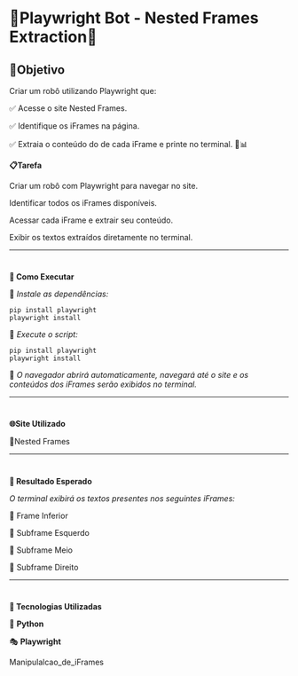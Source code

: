 
# 🐍Playwright Bot - Nested Frames Extraction🤖



##  🎯Objetivo 



Criar um robô utilizando Playwright que:

✅ Acesse o site Nested Frames.

✅ Identifique os iFrames na página.

✅ Extraia o conteúdo do <body> de cada iFrame e printe no terminal. 🎯📊


**📋Tarefa**

Criar um robô com Playwright para navegar no site.

Identificar todos os iFrames disponíveis.

Acessar cada iFrame e extrair seu conteúdo.

Exibir os textos extraídos diretamente no terminal. 

____

#

**🚀 Como Executar**

🔸 _Instale as dependências:_
```
pip install playwright
playwright install

```
🔸 _Execute o script:_

```
pip install playwright
playwright install

```
🔸 _O navegador abrirá automaticamente, navegará até o site e os conteúdos dos iFrames serão exibidos no terminal._

____

#

**🌐Site Utilizado**

🔸Nested Frames

____

#

**📄 Resultado Esperado**

_O terminal exibirá os textos presentes nos seguintes iFrames:_

🔸 Frame Inferior

🔸 Subframe Esquerdo

🔸 Subframe Meio

🔸 Subframe Direito

____

#

**🧩 Tecnologias Utilizadas**

🐍 **Python**

🎭 **Playwright**


Manipulalcao_de_iFrames
